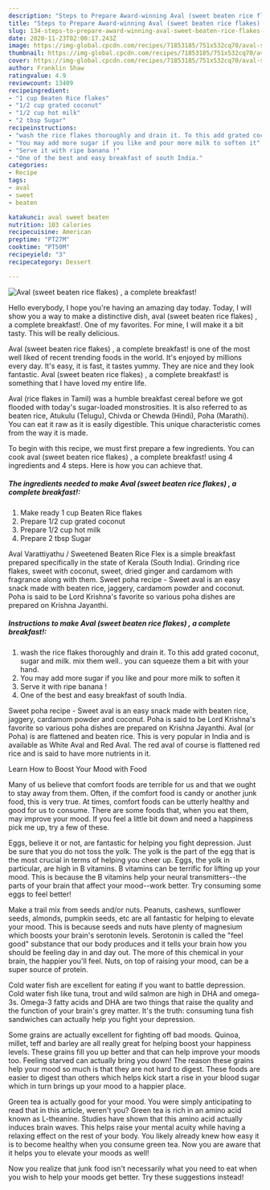 ```yaml
---
description: "Steps to Prepare Award-winning Aval (sweet beaten rice flakes) , a complete breakfast!"
title: "Steps to Prepare Award-winning Aval (sweet beaten rice flakes) , a complete breakfast!"
slug: 134-steps-to-prepare-award-winning-aval-sweet-beaten-rice-flakes-a-complete-breakfast
date: 2020-11-23T02:00:17.243Z
image: https://img-global.cpcdn.com/recipes/71853185/751x532cq70/aval-sweet-beaten-rice-flakes-a-complete-breakfast-recipe-main-photo.jpg
thumbnail: https://img-global.cpcdn.com/recipes/71853185/751x532cq70/aval-sweet-beaten-rice-flakes-a-complete-breakfast-recipe-main-photo.jpg
cover: https://img-global.cpcdn.com/recipes/71853185/751x532cq70/aval-sweet-beaten-rice-flakes-a-complete-breakfast-recipe-main-photo.jpg
author: Franklin Shaw
ratingvalue: 4.9
reviewcount: 13409
recipeingredient:
- "1 cup Beaten Rice flakes"
- "1/2 cup grated coconut"
- "1/2 cup hot milk"
- "2 tbsp Sugar"
recipeinstructions:
- "wash the rice flakes thoroughly and drain it. To this add grated coconut, sugar and milk. mix them well.. you can squeeze them a bit with your hand."
- "You may add more sugar if you like and pour more milk to soften it"
- "Serve it with ripe banana !"
- "One of the best and easy breakfast of south India."
categories:
- Recipe
tags:
- aval
- sweet
- beaten

katakunci: aval sweet beaten 
nutrition: 103 calories
recipecuisine: American
preptime: "PT27M"
cooktime: "PT50M"
recipeyield: "3"
recipecategory: Dessert

---
```



![Aval (sweet beaten rice flakes) , a complete breakfast!](https://img-global.cpcdn.com/recipes/71853185/751x532cq70/aval-sweet-beaten-rice-flakes-a-complete-breakfast-recipe-main-photo.jpg)

Hello everybody, I hope you're having an amazing day today. Today, I will show you a way to make a distinctive dish, aval (sweet beaten rice flakes) , a complete breakfast!. One of my favorites. For mine, I will make it a bit tasty. This will be really delicious.

Aval (sweet beaten rice flakes) , a complete breakfast! is one of the most well liked of recent trending foods in the world. It's enjoyed by millions every day. It's easy, it is fast, it tastes yummy. They are nice and they look fantastic. Aval (sweet beaten rice flakes) , a complete breakfast! is something that I have loved my entire life.

Aval (rice flakes in Tamil) was a humble breakfast cereal before we got flooded with today&#39;s sugar-loaded monstrosities. It is also referred to as beaten rice, Atukulu (Telugu), Chivda or Chewda (Hindi), Poha (Marathi). You can eat it raw as it is easily digestible. This unique characteristic comes from the way it is made.


To begin with this recipe, we must first prepare a few ingredients. You can cook aval (sweet beaten rice flakes) , a complete breakfast! using 4 ingredients and 4 steps. Here is how you can achieve that.

<!--inarticleads1-->

##### The ingredients needed to make Aval (sweet beaten rice flakes) , a complete breakfast!:

1. Make ready 1 cup Beaten Rice flakes
1. Prepare 1/2 cup grated coconut
1. Prepare 1/2 cup hot milk
1. Prepare 2 tbsp Sugar


Aval Varattiyathu / Sweetened Beaten Rice Flex is a simple breakfast prepared specifically in the state of Kerala (South India). Grinding rice flakes, sweet with coconut, sweet, dried ginger and cardamom with fragrance along with them. Sweet poha recipe - Sweet aval is an easy snack made with beaten rice, jaggery, cardamom powder and coconut. Poha is said to be Lord Krishna&#39;s favorite so various poha dishes are prepared on Krishna Jayanthi. 

<!--inarticleads2-->

##### Instructions to make Aval (sweet beaten rice flakes) , a complete breakfast!:

1. wash the rice flakes thoroughly and drain it. To this add grated coconut, sugar and milk. mix them well.. you can squeeze them a bit with your hand.
1. You may add more sugar if you like and pour more milk to soften it
1. Serve it with ripe banana !
1. One of the best and easy breakfast of south India.


Sweet poha recipe - Sweet aval is an easy snack made with beaten rice, jaggery, cardamom powder and coconut. Poha is said to be Lord Krishna&#39;s favorite so various poha dishes are prepared on Krishna Jayanthi. Aval (or Poha) is are flattened and beaten rice. This is very popular in India and is available as White Aval and Red Aval. The red aval of course is flattened red rice and is said to have more nutrients in it. 

Learn How to Boost Your Mood with Food


Many of us believe that comfort foods are terrible for us and that we ought to stay away from them. Often, if the comfort food is candy or another junk food, this is very true. At times, comfort foods can be utterly healthy and good for us to consume. There are some foods that, when you eat them, may improve your mood. If you feel a little bit down and need a happiness pick me up, try a few of these.

Eggs, believe it or not, are fantastic for helping you fight depression. Just be sure that you do not toss the yolk. The yolk is the part of the egg that is the most crucial in terms of helping you cheer up. Eggs, the yolk in particular, are high in B vitamins. B vitamins can be terrific for lifting up your mood. This is because the B vitamins help your neural transmitters--the parts of your brain that affect your mood--work better. Try consuming some eggs to feel better!

Make a trail mix from seeds and/or nuts. Peanuts, cashews, sunflower seeds, almonds, pumpkin seeds, etc are all fantastic for helping to elevate your mood. This is because seeds and nuts have plenty of magnesium which boosts your brain's serotonin levels. Serotonin is called the "feel good" substance that our body produces and it tells your brain how you should be feeling day in and day out. The more of this chemical in your brain, the happier you'll feel. Nuts, on top of raising your mood, can be a super source of protein.

Cold water fish are excellent for eating if you want to battle depression. Cold water fish like tuna, trout and wild salmon are high in DHA and omega-3s. Omega-3 fatty acids and DHA are two things that raise the quality and the function of your brain's grey matter. It's the truth: consuming tuna fish sandwiches can actually help you fight your depression. 

Some grains are actually excellent for fighting off bad moods. Quinoa, millet, teff and barley are all really great for helping boost your happiness levels. These grains fill you up better and that can help improve your moods too. Feeling starved can actually bring you down! The reason these grains help your mood so much is that they are not hard to digest. These foods are easier to digest than others which helps kick start a rise in your blood sugar which in turn brings up your mood to a happier place.

Green tea is actually good for your mood. You were simply anticipating to read that in this article, weren't you? Green tea is rich in an amino acid known as L-theanine. Studies have shown that this amino acid actually induces brain waves. This helps raise your mental acuity while having a relaxing effect on the rest of your body. You likely already knew how easy it is to become healthy when you consume green tea. Now you are aware that it helps you to elevate your moods as well!

Now you realize that junk food isn't necessarily what you need to eat when you wish to help your moods get better. Try  these suggestions  instead!

